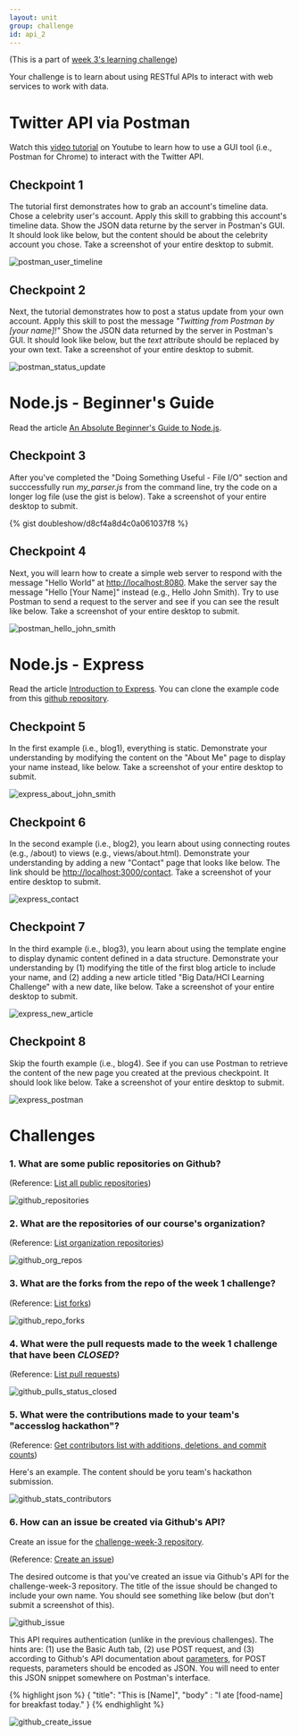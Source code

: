 ```yaml
---
layout: unit
group: challenge
id: api_2
---
```


(This is a part of [week 3's learning challenge](/challenges/3/))

Your challenge is to learn about using RESTful APIs to interact with web services to work with data.

# Twitter API via Postman

Watch this [video tutorial](https://www.youtube.com/watch?v=fhPb6ocUz_k) on Youtube to learn how to use a GUI tool (i.e., Postman for Chrome) to interact with the Twitter API.

## Checkpoint 1

The tutorial first demonstrates how to grab an account's timeline data. Chose a celebrity user's account. Apply this skill to grabbing this account's timeline data. Show the JSON data returne by the server in Postman's GUI. It should look like below, but the content should be about the celebrity account you chose. Take a screenshot of your entire desktop to submit.

![postman_user_timeline](postman_user_timeline.png)

## Checkpoint 2

Next, the tutorial demonstrates how to post a status update from your own account. Apply this skill to post the message _"Twitting from Postman by [your name]!"_ Show the JSON data returned by the server in Postman's GUI. It should look like below, but the _text_ attribute should be replaced by your own text. Take a screenshot of your entire desktop to submit.

![postman_status_update](postman_status_update.png)


# Node.js - Beginner's Guide

Read the article [An Absolute Beginner's Guide to Node.js](http://blog.modulus.io/absolute-beginners-guide-to-nodejs).

## Checkpoint 3

After you've completed the "Doing Something Useful - File I/O" section and succcessfully run _my_parser.js_ from the command line, try the code on a longer log file (use the gist is below). Take a screenshot of your entire desktop to submit.

{% gist doubleshow/d8cf4a8d4c0a061037f8 %}

## Checkpoint 4

Next, you will learn how to create a simple web server to respond with the message "Hello World" at [http://localhost:8080](http://localhost:8080). Make the server say the message "Hello [Your Name]" instead (e.g., Hello John Smith). Try to use Postman to send a request to the server and see if you can see the result like below. Take a screenshot of your entire desktop to submit.

![postman_hello_john_smith](postman_hello_john_smith.png)

# Node.js - Express

Read the article [Introduction to Express](http://code.tutsplus.com/tutorials/introduction-to-express--net-33367). You can clone the example code from this [github repository](https://github.com/tutsplus/intro-to-express).


## Checkpoint 5

In the first example (i.e., blog1), everything is static. Demonstrate your understanding by modifying the content on the "About Me" page to display your name instead, like below. Take a screenshot of your entire desktop to submit.

![express_about_john_smith](express_about_john_smith.png)

## Checkpoint 6

In the second example (i.e., blog2), you learn about using connecting routes (e.g., /about) to views (e.g., views/about.html). Demonstrate your understanding by adding a new "Contact" page that looks like below. The link should be [http://localhost:3000/contact](http://localhost:3000/contact). Take a screenshot of your entire desktop to submit.

![express_contact](express_contact.png)

## Checkpoint 7

In the third example (i.e., blog3), you learn about using the template engine to display dynamic content defined in a data structure. Demonstrate your understanding by (1) modifying the title of the first blog article to include your name, and (2) adding a new article titled "Big Data/HCI Learning Challenge" with a new date, like below. Take a screenshot of your entire desktop to submit.

![express_new_article](express_new_article.png)

## Checkpoint 8

Skip the fourth example (i.e., blog4). See if you can use Postman to retrieve the content of the new page you created at the previous checkpoint. It should look like below. Take a screenshot of your entire desktop to submit.

![express_postman](express_postman.png)

# Challenges

### 1. What are some public repositories on Github?

(Reference: [List all public repositories](https://developer.github.com/v3/repos/#list-all-public-repositories))

![github_repositories](github_repositories.png)

### 2. What are the repositories of our course's organization?

(Reference: [List organization repositories](https://developer.github.com/v3/repos/#list-organization-repositories))

![github_org_repos](github_org_repos.png)

### 3. What are the forks from the repo of the week 1 challenge?

(Reference: [List forks](https://developer.github.com/v3/repos/forks/#list-forks))

![github_repo_forks](github_repo_forks.png)

### 4. What were the pull requests made to the week 1 challenge that have been _CLOSED_?

(Reference: [List pull requests](https://developer.github.com/v3/pulls/#list-pull-requests))

![github_pulls_status_closed](github_pulls_status_closed.png)

### 5. What were the contributions made to your team's "accesslog hackathon"?

(Reference: [Get contributors list with additions, deletions, and commit counts](https://developer.github.com/v3/repos/statistics/#contributors))

Here's an example. The content should be yoru team's hackathon submission.

![github_stats_contributors](github_stats_contributors.png)

### 6. How can an issue be created via Github's API?

Create an issue for the [challenge-week-3 repository](https://github.com/CSCI-4830-002-2014/challenge-week-3/issues).

(Reference: [Create an issue](https://developer.github.com/v3/issues/#create-an-issue))

The desired outcome is that you've created an issue via Github's API for the challenge-week-3 repository. The title of the issue should be changed to include your own name. You should see something like below (but don't submit a screenshot of this).

![github_issue](github_issue.png)

This API requires authentication (unlike in the previous challenges). The hints are: (1) use the Basic Auth tab, (2) use POST request, and (3) according to Github's API documentation about [parameters](https://developer.github.com/v3/#parameters), for POST requests, parameters should be encoded as JSON. You will need to enter this JSON snippet somewhere on Postman's interface. 

{% highlight json %}
{
	"title": "This is [Name]",
	"body" : "I ate [food-name] for breakfast today."
}
{% endhighlight %}

![github_create_issue](github_create_issue.png)




